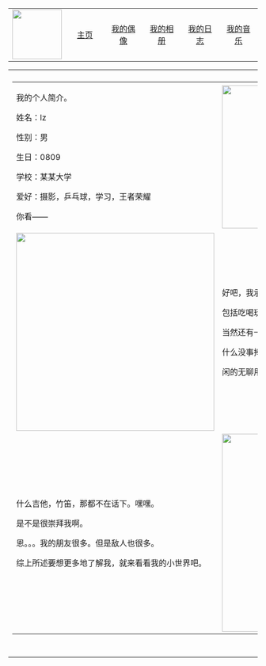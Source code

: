 <!DOCTYPE html>
<html>
<head>
    <meta http-equiv="Content-Type" content="text/html; charset=utf-8" />
    <title>我的驿站</title>
    <link href="images/css.css" rel="stylesheet" type="text/css" />
    <style type="text/css">
    </style>
</head>

<body>
    <table width="100%" border="0" cellpadding="0" cellspacing="0" class="nav">
        <tr>
            <td><img src="images/logo2.png" height="100" /></td>
            <td width="100" align="center"><a href="index.html">主页</a></td>
            <td width="100" align="center"><a href="haoyou.html">我的偶像</a></td>
            <td width="100" align="center"><a href="photo.html">我的相册</a></td>
            <td width="100" align="center"><a href="rizhi.html">我的日志</a></td>
            <td width="100" align="center"><a href="yinyue.html">我的音乐</a></td>
        </tr>
    </table>
    <table width="800" border="0" align="center" cellpadding="0" cellspacing="0" class="main">
        <tr>
            <td></td>
        </tr>
        <tr>
            <td>
                <table width="760" border="0" cellspacing="10" cellpadding="0">
                    <tr>
                        <td>
                            <p>我的个人简介。 </p>
                            <p>姓名：lz</p>
                            <p>性别：男</p>
                            <p>生日：0809</p>
                            <p>学校：某某大学</p>
                            <p>爱好：摄影，乒乓球，学习，王者荣耀</p>
                            <p>你看&#8212;&#8212;</p>
                        </td>
                        <td><img src="./image1.jpg" width="383" height="289" /></td>
                    </tr>
                    <tr>
                        <td><img src="images/2.jpg" width="400" /></td>
                        <td>
                            <p>好吧，我承认我兴趣广泛。 </p>
                            <p>包括吃喝玩乐睡。 </p>
                            <p>当然还有一些低调奢华有内涵的部分了。 </p>
                            <p>什么没事捧着我的小单反出去摄摄影啦。 </p>
                            <p>闲的无聊用手捣鼓两下我的小钢琴啦。 </p>
                            <p></p>
                        </td>
                    </tr>
                    <tr>
                        <td>
                            <p>什么吉他，竹笛，那都不在话下。嘿嘿。 </p>
                            <p>是不是很崇拜我啊。 </p>
                            <p>恩。。。我的朋友很多。但是敌人也很多。          </p>
                            <p>综上所述要想更多地了解我，就来看看我的小世界吧。 </p>
                        </td>
                        <td><img src="images/3.jpg" width="400" /></td>
                    </tr>
                </table>
            </td>
        </tr>
        <tr>
            <td>&nbsp;</td>
        </tr>
    </table>
</body>
</html>
